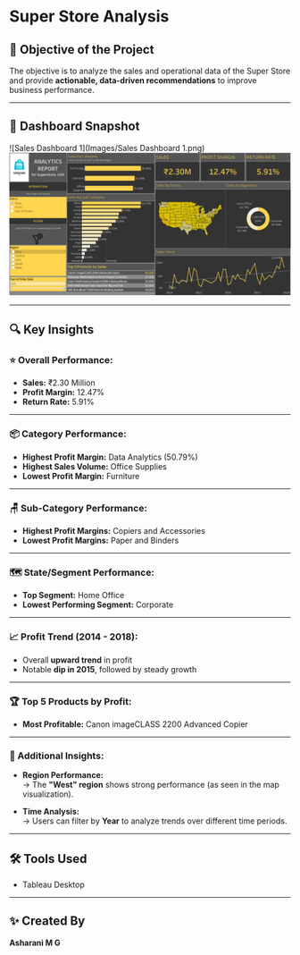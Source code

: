 # Super Store Analysis

## 🎯 Objective of the Project
The objective is to analyze the sales and operational data of the Super Store and provide **actionable, data-driven recommendations** to improve business performance.

---

## 📸 Dashboard Snapshot
![Sales Dashboard 1](Images/Sales Dashboard 1.png)  
![Dashboard](Images/Dashboard.png)    

---

## 🔍 Key Insights

### ⭐ Overall Performance:
- **Sales:** ₹2.30 Million
- **Profit Margin:** 12.47%
- **Return Rate:** 5.91%

---

### 📦 Category Performance:
- **Highest Profit Margin:** Data Analytics (50.79%)
- **Highest Sales Volume:** Office Supplies
- **Lowest Profit Margin:** Furniture

---

### 🪑 Sub-Category Performance:
- **Highest Profit Margins:** Copiers and Accessories
- **Lowest Profit Margins:** Paper and Binders

---

### 🗺️ State/Segment Performance:
- **Top Segment:** Home Office
- **Lowest Performing Segment:** Corporate

---

### 📈 Profit Trend (2014 - 2018):
- Overall **upward trend** in profit
- Notable **dip in 2015**, followed by steady growth

---

### 🏆 Top 5 Products by Profit:
- **Most Profitable:** Canon imageCLASS 2200 Advanced Copier

---

### 📌 Additional Insights:
- **Region Performance:**  
→ The **"West" region** shows strong performance (as seen in the map visualization).
  
- **Time Analysis:**  
→ Users can filter by **Year** to analyze trends over different time periods.

---

## 🛠️ Tools Used
- Tableau Desktop  

---

## ✨ Created By
**Asharani M G**  
